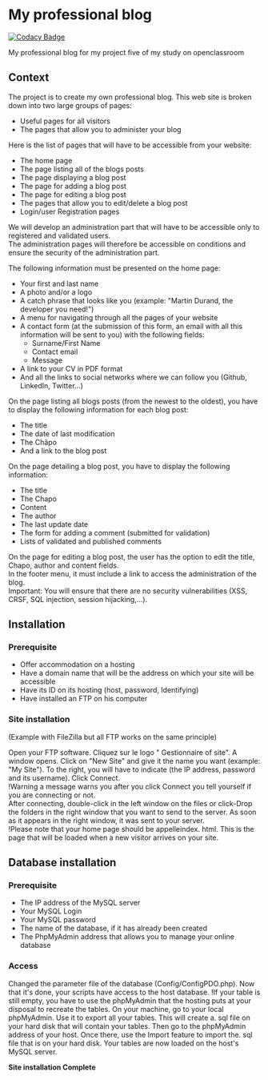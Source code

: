 # My professional blog

[![Codacy Badge](https://api.codacy.com/project/badge/Grade/93291baa746f45d7ae67a5859936cd8f)](https://app.codacy.com/app/michaelgtfr/my_professional_blog?utm_source=github.com&utm_medium=referral&utm_content=michaelgtfr/my_professional_blog&utm_campaign=Badge_Grade_Settings)

My professional blog for my project five of my study on openclassroom

## Context

The project is to create my own professional blog. This web site is broken down into two large groups of pages:

* Useful pages for all visitors  
* The pages that allow you to administer your blog  
  
Here is the list of pages that will have to be accessible from your website:
  
* The home page  
* The page listing all of the blogs posts  
* The page displaying a blog post  
* The page for adding a blog post  
* The page for editing a blog post  
* The pages that allow you to edit/delete a blog post  
* Login/user Registration pages  
  
We will develop an administration part that will have to be accessible only to registered and validated users.  
The administration pages will therefore be accessible on conditions and ensure the security of the administration part.  

The following information must be presented on the home page:  

* Your first and last name  
* A photo and/or a logo  
* A catch phrase that looks like you (example: "Martin Durand, the developer you need!")  
* A menu for navigating through all the pages of your website  
* A contact form (at the submission of this form, an email with all this information will be sent to you) with the following fields:       
  * Surname/First Name    
  * Contact email  
  * Message   
* A link to your CV in PDF format  
* And all the links to social networks where we can follow you (Github, LinkedIn, Twitter...)  

On the page listing all blogs posts (from the newest to the oldest), you have to display the following information for each blog post:  

* The title  
* The date of last modification  
* The Châpo  
* And a link to the blog post  
  
On the page detailing a blog post, you have to display the following information:  

* The title  
* The Chapo  
* Content  
* The author  
* The last update date  
* The form for adding a comment (submitted for validation)  
* Lists of validated and published comments  
  
On the page for editing a blog post, the user has the option to edit the title, Chapo, author and content fields.  
In the footer menu, it must include a link to access the administration of the blog.  
Important: You will ensure that there are no security vulnerabilities (XSS, CRSF, SQL injection, session hijacking,...).  

## Installation

### Prerequisite

* Offer accommodation on a hosting  
* Have a domain name that will be the address on which your site will be accessible  
* Have its ID on its hosting (host, password, Identifying)  
* Have installed an FTP on his computer  
  
### Site installation
(Example with FileZilla but all FTP works on the same principle)  

  Open your FTP software. Cliquez sur le logo " Gestionnaire of site". A window opens. Click on "New Site" and give it the name you want (example: "My Site"). To the right, you will have to indicate (the IP address, password and its username). Click Connect.  
  !Warning a message warns you after you click Connect you tell yourself if you are connecting or not.  
  After connecting, double-click in the left window on the files or click-Drop the folders in the right window that you want to send to the server. As soon as it appears in the right window, it was sent to your server.  
  !Please note that your home page should be appelleindex. html. This is the page that will be loaded when a new visitor arrives on your site.  
  
## Database installation

### Prerequisite

* The IP address of the MySQL server  
* Your MySQL Login  
* Your MySQL password  
* The name of the database, if it has already been created  
* The PhpMyAdmin address that allows you to manage your online database  
  
### Access

   Changed the parameter file of the database (Config/ConfigPDO.php). Now that it's done, your scripts have access to the host database.
   !If your table is still empty, you have to use the phpMyAdmin that the hosting puts at your disposal to recreate the tables. On your machine, go to your local phpMyAdmin. Use it to export all your tables. This will create a. sql file on your hard disk that will contain your tables. Then go to the phpMyAdmin address of your host. Once there, use the Import feature to import the. sql file that is on your hard disk. Your tables are now loaded on the host's MySQL server.  
   
   __Site installation Complete__
